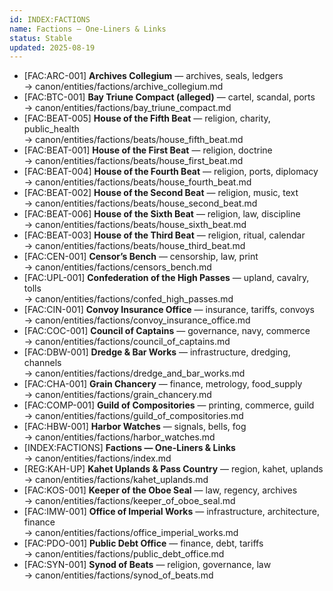 ```yaml
---
id: INDEX:FACTIONS
name: Factions — One-Liners & Links
status: Stable
updated: 2025-08-19
---
```


- [FAC:ARC-001] **Archives Collegium** — archives, seals, ledgers  
  → canon/entities/factions/archive_collegium.md
- [FAC:BTC-001] **Bay Triune Compact (alleged)** — cartel, scandal, ports  
  → canon/entities/factions/bay_triune_compact.md
- [FAC:BEAT-005] **House of the Fifth Beat** — religion, charity, public_health  
  → canon/entities/factions/beats/house_fifth_beat.md
- [FAC:BEAT-001] **House of the First Beat** — religion, doctrine  
  → canon/entities/factions/beats/house_first_beat.md
- [FAC:BEAT-004] **House of the Fourth Beat** — religion, ports, diplomacy  
  → canon/entities/factions/beats/house_fourth_beat.md
- [FAC:BEAT-002] **House of the Second Beat** — religion, music, text  
  → canon/entities/factions/beats/house_second_beat.md
- [FAC:BEAT-006] **House of the Sixth Beat** — religion, law, discipline  
  → canon/entities/factions/beats/house_sixth_beat.md
- [FAC:BEAT-003] **House of the Third Beat** — religion, ritual, calendar  
  → canon/entities/factions/beats/house_third_beat.md
- [FAC:CEN-001] **Censor’s Bench** — censorship, law, print  
  → canon/entities/factions/censors_bench.md
- [FAC:UPL-001] **Confederation of the High Passes** — upland, cavalry, tolls  
  → canon/entities/factions/confed_high_passes.md
- [FAC:CIN-001] **Convoy Insurance Office** — insurance, tariffs, convoys  
  → canon/entities/factions/convoy_insurance_office.md
- [FAC:COC-001] **Council of Captains** — governance, navy, commerce  
  → canon/entities/factions/council_of_captains.md
- [FAC:DBW-001] **Dredge & Bar Works** — infrastructure, dredging, channels  
  → canon/entities/factions/dredge_and_bar_works.md
- [FAC:CHA-001] **Grain Chancery** — finance, metrology, food_supply  
  → canon/entities/factions/grain_chancery.md
- [FAC:COMP-001] **Guild of Compositories** — printing, commerce, guild  
  → canon/entities/factions/guild_of_compositories.md
- [FAC:HBW-001] **Harbor Watches** — signals, bells, fog  
  → canon/entities/factions/harbor_watches.md
- [INDEX:FACTIONS] **Factions — One-Liners & Links**  
  → canon/entities/factions/index.md
- [REG:KAH-UP] **Kahet Uplands & Pass Country** — region, kahet, uplands  
  → canon/entities/factions/kahet_uplands.md
- [FAC:KOS-001] **Keeper of the Oboe Seal** — law, regency, archives  
  → canon/entities/factions/keeper_of_oboe_seal.md
- [FAC:IMW-001] **Office of Imperial Works** — infrastructure, architecture, finance  
  → canon/entities/factions/office_imperial_works.md
- [FAC:PDO-001] **Public Debt Office** — finance, debt, tariffs  
  → canon/entities/factions/public_debt_office.md
- [FAC:SYN-001] **Synod of Beats** — religion, governance, law  
  → canon/entities/factions/synod_of_beats.md
